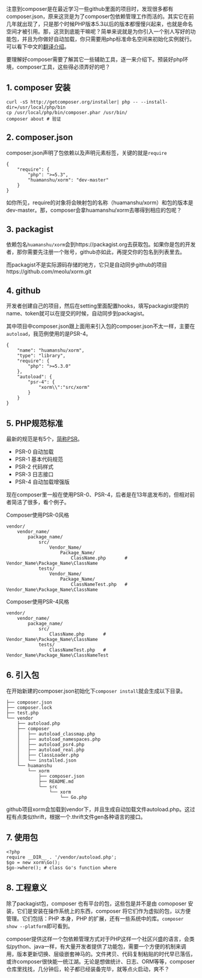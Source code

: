 <!---title:composer会成为主流么？-->
<!---keywords:composer-->

注意到composer是在最近学习一些github里面的项目时，发现很多都有composer.json，原来这货是为了composer包依赖管理工作而活的。其实它在前几年就出现了，只是那个时候PHP版本5.3以后的版本都慢慢兴起来，也就是命名空间才被引用。那，这货到底能干嘛呢？简单来说就是为你引入一个别人写好的功能包，并且为你做好自动加载，你只需要用php标准命名空间来初始化实例就行。可以看下中文的[翻译介绍](http://composer.golaravel.com/)。

要理解好composer需要了解其它一些辅助工具，逐一来介绍下。预装好php环境，composer工具，这些得必须弄好的吧？

## 1. composer 安装 ##

    curl -sS http://getcomposer.org/installer| php -- --install-dir=/usr/local/php/bin
    cp /usr/local/php/bin/composer.phar /usr/bin/
    composer about # 验证

## 2. composer.json ##

composer.json声明了包依赖以及声明元素标签，关键的就是`require`

    {
        "require": {
            "php": ">=5.3",
            "huamanshu/xorm": "dev-master"
        }
    }

如你所见，require的对象将会映射包的名称（huamanshu/xorm）和包的版本是dev-master。那，composer会拿huamanshu/xorm去哪得到相应的包呢？

## 3. packagist ##

依赖包名`huamanshu/xorm`会到https://packagist.org去获取包。如果你是包的开发者，那你需要先注册一个账号，github亦如此，再提交你的包名到列表里去。

而packagist不是实际源码存储的地方，它只是自动同步github的项目https://github.com/meolu/xorm.git

## 4. github ##

开发者创建自己的项目，然后在setting里面配置hooks，填写packagist提供的name、token就可以在提交的时候，自动同步到packagist。

其中项目中composer.json跟上面用来引入包的composer.json不太一样，主要在`autoload`，我范例使用的是PSR-4。

    {
        "name": "huamanshu/xorm",
        "type": "library",
        "require": {
            "php": ">=5.3.0"
        },
        "autoload": {
            "psr-4": {
                "xorm\\":"src/xorm"
            }
        }
    }

## 5. PHP规范标准 ##

最新的规范是有5个，[简称PSR](http://www.php-fig.org/)。

- PSR-0 自动加载
- PSR-1 基本代码规范
- PSR-2 代码样式
- PSR-3 日志接口
- PSR-4 自动加载增强版

现在composer里一般在使用PSR-0、PSR-4，后者是在13年底发布的，但相对前者简洁了很多，看个例子。

Composer使用PSR-0风格

    vendor/
        vendor_name/
            package_name/
                src/
                    Vendor_Name/
                        Package_Name/
                            ClassName.php       # Vendor_Name\Package_Name\ClassName
                tests/
                    Vendor_Name/
                        Package_Name/
                            ClassNameTest.php   # Vendor_Name\Package_Name\ClassName

Composer使用PSR-4风格

    vendor/
        vendor_name/
            package_name/
                src/
                    ClassName.php       # Vendor_Name\Package_Name\ClassName
                tests/
                    ClassNameTest.php   # Vendor_Name\Package_Name\ClassNameTest

## 6. 引入包 ##

在开始新建的composer.json初始化下`composer install`就会生成以下目录。

    ├── composer.json  
    ├── composer.lock  
    ├── test.php 
    └── vendor  
        ├── autoload.php  
        ├── composer  
        │   ├── autoload_classmap.php  
        │   ├── autoload_namespaces.php  
        │   ├── autoload_psr4.php  
        │   ├── autoload_real.php  
        │   ├── ClassLoader.php  
        │   └── installed.json  
        └── huamanshu  
            └── xorm  
                ├── composer.json  
                ├── README.md  
                └── src  
                    └── xorm  
                        └── Go.php  

github项目xorm会加载到vendor下，并且生成自动加载文件autoload.php。这过程有点类似thrift，根据一个.thrift文件gen各种语言的接口。

## 7. 使用包 ##

    <?php
    require __DIR__ . '/vendor/autoload.php';
    $go = new xorm\Go();
    $go->where(); # class Go's function where

## 8. 工程意义 ##

除了packagist包，composer 也有平台的包，这些包是并不是由 comoposer 安装，它们是安装在操作系统上的东西，composer 将它们作为虚拟的包，以方便管理。它们包括：PHP 本身，PHP 的扩展，还有一些系统中的库。`composer show --platform`即可看到。

composer提供这样一个包依赖管理方式对于PHP这样一个社区兴盛的语言，会类似python、java一样，有大量开发者提供了功能包，需要一个方便的机制来调用，版本更新切换、层级嵌套神马的。文件拷贝、代码复制粘贴的时代早已落伍，或许composer很快能一统江湖。无论是想做统计、日志、ORM等等，composer仓库里找找，几分钟后，轮子都已经装备完毕，就等点火启动，爽不？
